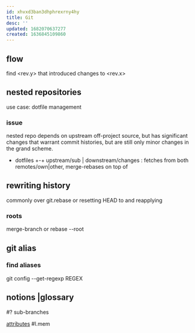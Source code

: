 ```yaml
---
id: xhvxd3ban3dhphrexrny4hy
title: Git
desc: ''
updated: 1682070637277
created: 1636845109860
---
```


## flow
find <rev.y> that introduced changes to <rev.x>

## nested repositories
use case: dotfile management
### issue
nested repo depends on upstream off-project source, but has significant changes that warrant commit histories, but are still only minor changes in the grand scheme.

+ dotfiles
+-+ upstream/sub
  | downstream/changes : fetches from both remotes/own|other, merge-rebases on top of


## rewriting history
commonly over git.rebase or resetting HEAD to <revision> and reapplying

### roots
merge-branch or rebase --root

## git alias
### find aliases
git config --get-regexp REGEX

## notions |glossary
#? sub-branches

[attributes](https://devdocs.io/git/gitattributes) #l.mem